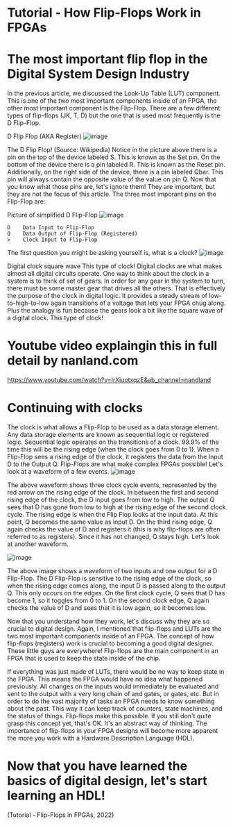 # Tutorial - How Flip-Flops Work in FPGAs
# The most important flip flop in the Digital System Design Industry
In the previous article, we discussed the Look-Up Table (LUT) component. This is one of the two most important components inside of an FPGA, the other most important component is the Flip-Flop. There are a few different types of flip-flops (JK, T, D) but the one that is used most frequently is the D Flip-Flop.

D Flip Flop (AKA Register)
![image](https://user-images.githubusercontent.com/52580367/152701232-a84f33b2-0398-4504-aaa5-72a5cab7097a.png)

The D Flip Flop! (Source: Wikipedia)
Notice in the picture above there is a pin on the top of the device labeled S. This is known as the Set pin. On the bottom of the device there is a pin labeled R. This is known as the Reset pin. Additionally, on the right side of the device, there is a pin labeled Qbar. This pin will always contain the opposite value of the value on pin Q. Now that you know what those pins are, let's ignore them! They are important, but they are not the focus of this article. The three most imporant pins on the Flip-Flop are:

Picture of simplified D Flip-Flop
![image](https://user-images.githubusercontent.com/52580367/152701239-7a7e4860-e4ae-46fd-a868-bd845f639368.png)


    D    Data Input to Flip-Flop
    Q    Data Output of Flip-Flop (Registered)
    >    Clock Input to Flip-Flop

The first question you might be asking yourself is, what is a clock?
![image](https://user-images.githubusercontent.com/52580367/152701251-7dad5017-fab6-44aa-8085-3675f4798a75.png)

Digital clock square wave
This type of clock!
Digital clocks are what makes almost all digital circuits operate. One way to think about the clock in a system is to think of set of gears. In order for any gear in the system to turn, there must be some master gear that drives all the others. That is effectively the purpose of the clock in digital logic. It provides a steady stream of low-to-high-to-low again transitions of a voltage that lets your FPGA chug along. Plus the analogy is fun because the gears look a bit like the square wave of a digital clock.
This type of clock!
# Youtube video explaingin this in full detail by nanland.com
https://www.youtube.com/watch?v=lrXjuotxqzE&ab_channel=nandland

# Continuing with clocks

The clock is what allows a Flip-Flop to be used as a data storage element. Any data storage elements are known as sequential logic or registered logic. Sequential logic operates on the transitions of a clock. 99.9% of the time this will be the rising edge (when the clock goes from 0 to 1). When a Flip-Flop sees a rising edge of the clock, it registers the data from the Input D to the Output Q. Flip-Flops are what make complex FPGAs possible! Let's look at a waveform of a few events.
![image](https://user-images.githubusercontent.com/52580367/152701277-d9b0a461-b4c2-4e42-b83c-a2443b103b5f.png)

The above waveform shows three clock cycle events, represented by the red arrow on the rising edge of the clock. In between the first and second rising edge of the clock, the D input goes from low to high. The output Q sees that D has gone from low to high at the rising edge of the second clock cycle. The rising edge is when the Flip Flop looks at the input data. At this point, Q becomes the same value as input D. On the third rising edge, Q again checks the value of D and registers it (this is why flip-flops are often referred to as registers). Since it has not changed, Q stays high. Let's look at another waveform.

![image](https://user-images.githubusercontent.com/52580367/152701290-77bb3890-600d-4f7b-a7ec-55aad7acdce9.png)

The above image shows a waveform of two inputs and one output for a D Flip-Flop. The D Flip-Flop is sensitive to the rising edge of the clock, so when the rising edge comes along, the input D is passed along to the output Q. This only occurs on the edges. On the first clock cycle, Q sees that D has become 1, so it toggles from 0 to 1. On the second clock edge, Q again checks the value of D and sees that it is low again, so it becomes low.

Now that you understand how they work, let's discuss why they are so crucial to digital design. Again, I mentioned that flip-flops and LUTs are the two most important components inside of an FPGA. The concept of how flip-flops (registers) work is crucial to becoming a good digital designer. These little guys are everywhere! Flip-flops are the main component in an FPGA that is used to keep the state inside of the chip.

If everything was just made of LUTs, there would be no way to keep state in the FPGA. This means the FPGA would have no idea what happened previously. All changes on the inputs would immediately be evaluated and sent to the output with a very long chain of and gates, or gates, etc. But in order to do the vast majority of tasks an FPGA needs to know something about the past. This way it can keep track of counters, state machines, and the status of things. Flip-flops make this possible. If you still don't quite grasp this concept yet, that's OK. It's an abstract way of thinking. The importance of flip-flops in your FPGA designs will become more apparent the more you work with a Hardware Description Language (HDL).

# Now that you have learned the basics of digital design, let's start learning an HDL!
(Tutorial - Flip-Flops in FPGAs, 2022)
